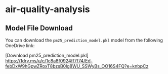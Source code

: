 # air-quality-analysis

## Model File Download

You can download the `pm25_prediction_model.pkl` model from the following OneDrive link:

[Download pm25_prediction_model.pkl]  https://1drv.ms/u/c/1c8a8f0924ff7f74/Ed-febDxW9hGpwZRoxT8bzsB0lg8WU_SSWyBs_OO16S4FQ?e=knbpCz
